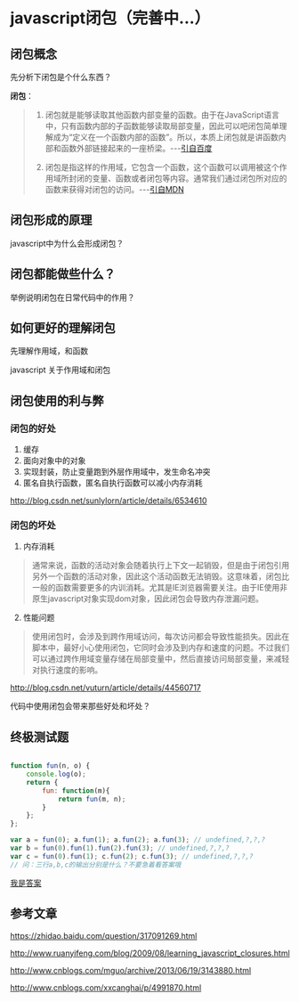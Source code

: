 javascript闭包（完善中...）
=============

## 闭包概念

先分析下闭包是个什么东西？

**闭包**：
> 1. 闭包就是能够读取其他函数内部变量的函数。由于在JavaScript语言中，只有函数内部的子函数能够读取局部变量，因此可以吧闭包简单理解成为“定义在一个函数内部的函数”。所以，本质上闭包就是讲函数内部和函数外部链接起来的一座桥梁。---[引自百度](https://zhidao.baidu.com/question/317091269.html)
> 
> 2. 闭包是指这样的作用域，它包含一个函数，这个函数可以调用被这个作用域所封闭的变量、函数或者闭包等内容。通常我们通过闭包所对应的函数来获得对闭包的访问。---[引自MDN](https://developer.mozilla.org/zh-CN/docs/Web/JavaScript/Closures)

## 闭包形成的原理

javascript中为什么会形成闭包？

## 闭包都能做些什么？

举例说明闭包在日常代码中的作用？

## 如何更好的理解闭包

先理解作用域，和函数

javascript 关于作用域和闭包

## 闭包使用的利与弊

### 闭包的好处

1. 缓存
2. 面向对象中的对象
3. 实现封装，防止变量跑到外层作用域中，发生命名冲突
4. 匿名自执行函数，匿名自执行函数可以减小内存消耗

http://blog.csdn.net/sunlylorn/article/details/6534610

### 闭包的坏处

1. 内存消耗

> 通常来说，函数的活动对象会随着执行上下文一起销毁，但是由于闭包引用另外一个函数的活动对象，因此这个活动函数无法销毁。这意味着，闭包比一般的函数需要更多的内训消耗。尤其是IE浏览器需要关注。由于IE使用非原生javascript对象实现dom对象，因此闭包会导致内存泄漏问题。

2. 性能问题

> 使用闭包时，会涉及到跨作用域访问，每次访问都会导致性能损失。因此在脚本中，最好小心使用闭包，它同时会涉及到内存和速度的问题。不过我们可以通过跨作用域变量存储在局部变量中，然后直接访问局部变量，来减轻对执行速度的影响。

http://blog.csdn.net/vuturn/article/details/44560717

代码中使用闭包会带来那些好处和坏处？

## 终极测试题

```js

function fun(n, o) {
	console.log(o);
	return {
		fun: function(m){
			return fun(m, n);
		}
	};
};

var a = fun(0); a.fun(1); a.fun(2); a.fun(3); // undefined,?,?,?
var b = fun(0).fun(1).fun(2).fun(3); // undefined,?,?,?
var c = fun(0).fun(1); c.fun(2); c.fun(3); // undefined,?,?,?
// 问：三行a,b,c的输出分别是什么？不要急着看答案哦

```

[我是答案](https://smileyby.github.io/js-closure/)

## 参考文章

https://zhidao.baidu.com/question/317091269.html

http://www.ruanyifeng.com/blog/2009/08/learning_javascript_closures.html

http://www.cnblogs.com/mguo/archive/2013/06/19/3143880.html

http://www.cnblogs.com/xxcanghai/p/4991870.html


